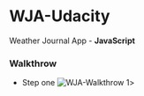 # WJA-Udacity
Weather Journal App - <b>JavaScript</b> 

### Walkthrow 
* Step one
![WJA-Walkthrow 1](https://user-images.githubusercontent.com/49618856/151499724-a380c4ca-00d8-40e4-ae66-c2f290226d7f.jpg)>
